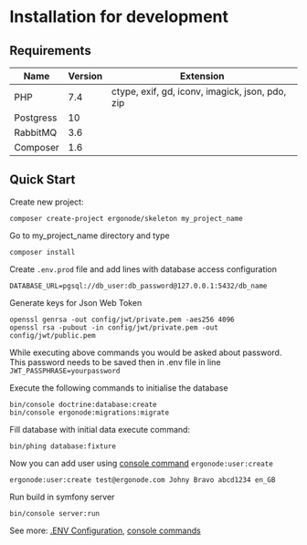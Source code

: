# Installation for development

## Requirements

| Name          | Version    | Extension |
|---------------|------------| ---- |
| PHP           | 7.4        | ctype, exif, gd, iconv, imagick, json, pdo, zip |
| Postgress     | 10         ||
| RabbitMQ      | 3.6        ||
| Composer      | 1.6        ||


## Quick Start

Create new project:
```
composer create-project ergonode/skeleton my_project_name
```

Go to my_project_name directory and type
```
composer install
``` 
Create ```.env.prod``` file and add lines with database access configuration
```
DATABASE_URL=pgsql://db_user:db_password@127.0.0.1:5432/db_name
```
Generate keys for Json Web Token
```
openssl genrsa -out config/jwt/private.pem -aes256 4096
openssl rsa -pubout -in config/jwt/private.pem -out config/jwt/public.pem
```
While executing above commands you would be asked about password. This password needs to be saved then in .env file 
in line `JWT_PASSPHRASE=yourpassword`

Execute the following commands to initialise the database
```
bin/console doctrine:database:create
bin/console ergonode:migrations:migrate
```

Fill database with initial data execute command:
```
bin/phing database:fixture
```

Now you can add user using [console command](backend/commands) ```ergonode:user:create```

```
ergonode:user:create test@ergonode.com Johny Bravo abcd1234 en_GB
```

Run build in symfony server
```
bin/console server:run
```

See more:
[.ENV Configuration](backend\configuration.md), [console commands](backend\console.md)